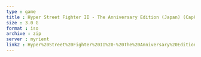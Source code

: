 ```yaml
---
type : game
title : Hyper Street Fighter II - The Anniversary Edition (Japan) (CapKore)
size : 3.0 G
format : iso
archive : zip
server : myrient
link2 : Hyper%20Street%20Fighter%20II%20-%20The%20Anniversary%20Edition%20%28Japan%29%20%28CapKore%29
---
```

